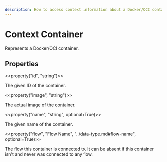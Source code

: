 ```yaml
---
description: How to access context information about a Docker/OCI container within Bifröst.
---
```


# Context Container

Represents a Docker/OCI container.

## Properties

<<property("id", "string")>>

The given ID of the container.

<<property("image", "string")>>

The actual image of the container.

<<property("name", "string", optional=True)>>

The given name of the container.

<<property("flow", "Flow Name", "../data-type.md#flow-name", optional=True)>>

The flow this container is connected to. It can be absent if this container isn't and never was connected to any flow.
